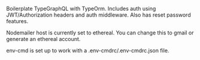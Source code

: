 Boilerplate TypeGraphQL with TypeOrm. Includes auth using JWT/Authorization headers and auth middleware. Also has reset password features.

Nodemailer host is currently set to ethereal. You can change this to gmail or generate an ethereal account.

env-cmd is set up to work with a .env-cmdrc/.env-cmdrc.json file.
